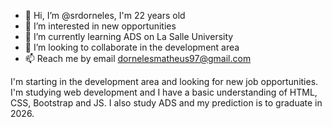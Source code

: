 - 👋 Hi, I’m @srdorneles, I'm 22 years old
- 👀 I’m interested in new opportunities
- 🌱 I’m currently learning ADS on La Salle University
- 💞️ I’m looking to collaborate in the development area
- 📫 Reach me by email dornelesmatheus97@gmail.com

I'm starting in the development area and looking for new job opportunities.
I'm studying web development and I have a basic understanding of HTML, CSS, Bootstrap and JS.
I also study ADS and my prediction is to graduate in 2026.
